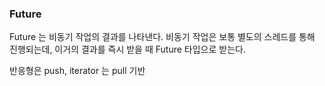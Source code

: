 


### Future
Future 는 비동기 작업의 결과를 나타낸다. 비동기 작업은 보통 별도의 스레드를 통해 진행되는데, 이거의 결과를 즉시 받을 때 Future 타입으로 받는다.

반응형은 push, iterator 는 pull 기반

